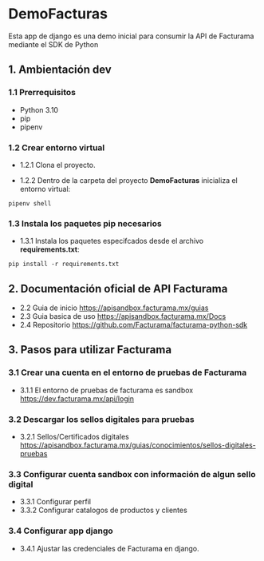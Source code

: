 # DemoFacturas
Esta app de django es una demo inicial para consumir la API de Facturama mediante el SDK de Python

## 1. Ambientación dev

### 1.1 Prerrequisitos

- Python 3.10
- pip
- pipenv

### 1.2 Crear entorno virtual
- 1.2.1 Clona el proyecto.

- 1.2.2 Dentro de la carpeta del proyecto **DemoFacturas** inicializa el entorno virtual:
```
pipenv shell
```

### 1.3 Instala los paquetes pip necesarios
- 1.3.1 Instala los paquetes especifcados desde el archivo **requirements.txt**:
```
pip install -r requirements.txt
```

## 2. Documentación oficial de API Facturama

- 2.2 Guia de inicio https://apisandbox.facturama.mx/guias
- 2.3 Guia basica de uso https://apisandbox.facturama.mx/Docs
- 2.4 Repositorio https://github.com/Facturama/facturama-python-sdk

## 3. Pasos para utilizar Facturama

### 3.1 Crear una cuenta en el entorno de pruebas de Facturama

- 3.1.1 El entorno de pruebas de facturama es sandbox https://dev.facturama.mx/api/login

### 3.2 Descargar los sellos digitales para pruebas

- 3.2.1 Sellos/Certificados digitales https://apisandbox.facturama.mx/guias/conocimientos/sellos-digitales-pruebas

### 3.3 Configurar cuenta sandbox con información de algun sello digital

- 3.3.1 Configurar perfil
- 3.3.2 Configurar catalogos de productos y clientes

### 3.4 Configurar app django

- 3.4.1 Ajustar las credenciales de Facturama en django.
